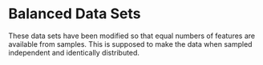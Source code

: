 # Balanced Data Sets

These data sets have been modified so that equal numbers of features are available from samples.  This is supposed to make the data when sampled independent and identically distributed.
